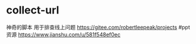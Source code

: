 # collect-url
神奇的脚本
用于排查线上问题
https://gitee.com/robertleepeak/projects
#ppt 资源
https://www.jianshu.com/u/581f548ef0ec

